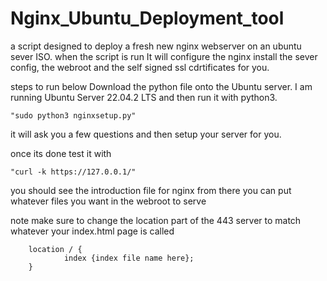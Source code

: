 # Nginx_Ubuntu_Deployment_tool
a script designed to deploy a fresh new nginx webserver on an ubuntu sever ISO. when the script is run It will configure the nginx install the sever config, the webroot and the self signed ssl cdrtificates for you.


steps to run below
Download the python file onto the Ubuntu server. I am running Ubuntu Server 22.04.2 LTS and then run it with python3. 
```
"sudo python3 nginxsetup.py" 
```
it will ask you a few questions and then setup your server for you.

once its done test it with 
```
"curl -k https://127.0.0.1/"
```
you should see the introduction file for nginx from there you can put whatever files you want in the webroot to serve

note make sure to change the location part of the 443 server to match whatever your index.html page is called 

        location / {
                index {index file name here};
        }
